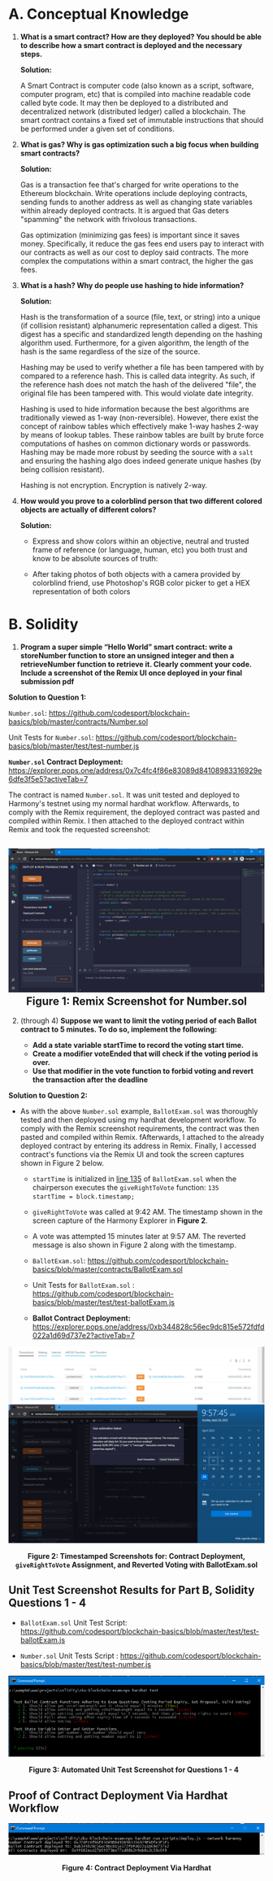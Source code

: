 # A. Conceptual Knowledge

1. **What is a smart contract? How are they deployed? You should be able to describe how a smart contract is deployed and the necessary steps.**

    **Solution:**

    A Smart Contract is computer code (also known as a script, software, computer program, etc) that is compiled into machine readable code called byte code. It may  then be deployed to a distributed and decentralized network (distributed ledger) called a blockchain.  The smart contract contains a fixed set of immutable instructions that should be performed under a given set of conditions.


2. **What is gas? Why is gas optimization such a big focus when building smart contracts?**

    **Solution:**

    Gas is a transaction fee that's charged for write operations to the Ethereum blockchain.  Write operations include deploying contracts, sending funds to another address as well as changing state variables within already deployed contracts. It is argued that Gas deters "spamming" the network with frivolous transactions. 

    Gas optimization (minimizing gas fees) is important since it saves money. Specifically, it reduce the gas fees end users  pay to interact with our contracts as well as our cost to deploy said contracts. The more complex the computations within a smart contract, the higher the gas fees.


3. **What is a hash? Why do people use hashing to hide information?**

    **Solution:**

    Hash is the transformation of a source (file, text, or string) into a unique (if collision resistant) alphanumeric representation called a digest. This digest has a specific and standardized length depending on the hashing algorithm used.  Furthermore, for a given algorithm, the length of the hash is the same regardless of the size of the source.  

    Hashing may be used to verify whether a file has been tampered with by compared to a reference hash. This is called data integrity. As such, if the reference hash does not match the hash of the delivered "file", the original file has been tampered with. This would violate date integrity.
    
    Hashing is used to hide information because the best algorithms are traditionally viewed  as 1-way (non-reversible).  However, there exist the concept of rainbow tables which effectively make 1-way hashes 2-way  by means of lookup tables.  These rainbow tables are built by brute force computations of hashes on common dictionary words or passwords. Hashing may be made more robust by seeding the source with a `salt` and ensuring the hashing algo does indeed generate unique hashes (by being collision resistant).
    
    Hashing is not encryption. Encryption is natively 2-way. 


4. **How would you prove to a colorblind person that two different colored objects are actually of different colors?**

    **Solution:**
    
    * Express and show colors within an objective, neutral and trusted frame of reference (or language, human, etc) you both trust and know to be absolute sources of truth: 
       
    * After taking photos of both objects with a camera provided by colorblind friend, use Photoshop's RGB color picker to get a HEX representation of both colors

# B. Solidity

1. **Program a super simple “Hello World” smart contract: write a storeNumber function to store an unsigned integer and then a retrieveNumber function to retrieve it. Clearly comment your code. Include a screenshot of the Remix UI once deployed in your final submission pdf**

**Solution to Question 1:**

`Number.sol`: https://github.com/codesport/blockchain-basics/blob/master/contracts/Number.sol

Unit Tests for `Number.sol`: https://github.com/codesport/blockchain-basics/blob/master/test/test-number.js

**`Number.sol` Contract Deployment:** https://explorer.pops.one/address/0x7c4fc4f86e83089d84108983316929e6dfe3f5e5?activeTab=7

The contract is named `Number.sol`.  It was unit tested and deployed to Harmony's testnet using my normal hardhat workflow.  Afterwards,  to comply with the Remix requirement, the deployed contract was pasted and compiled  within Remix.  I then attached to the deployed contract within Remix and took the requested screenshot:

![Remix Screenshot for Number.sol](https://github.com/codesport/blockchain-basics/blob/master/images/number-remix.png "Remix Screenshot for Number.sol")
**<center>Figure 1: Remix Screenshot for Number.sol</center>** 
---

2. (through 4) **Suppose we want to limit the voting period of each Ballot contract to 5 minutes. To do so, implement the following:**

    * **Add a state variable startTime to record the voting start time.**
    * **Create a modifier voteEnded that will check if the voting period is over.** 
    * **Use that modifier in the vote function to forbid voting and revert the transaction after the deadline**

**Solution to Question 2:**

* As with the above `Number.sol` example, `BallotExam.sol` was thoroughly tested and then deployed using my hardhat development workflow. To comply with the Remix screenshot requirements, the contract was then pasted and compiled within Remix. fAfterwards, I attached to the already deployed contract by entering its address in Remix.  Finally, I accessed contract's functions via the Remix UI and took the screen captures shown in Figure 2 below.

    * `startTime` is initialized in [line 135](https://github.com/codesport/blockchain-basics/blob/master/contracts/BallotExam.sol#L135) of `BallotExam.sol` when  the chairperson executes the `giveRightToVote` function:  `135         startTime = block.timestamp;`

    * `giveRightToVote` was called at 9:42 AM. The timestamp shown in the screen capture of the Harmony Explorer in **Figure 2**.

    * A vote was attempted 15 minutes later at 9:57 AM.  The reverted message is also shown in Figure 2 along with the timestamp. 

    * `BallotExam.sol`: https://github.com/codesport/blockchain-basics/blob/master/contracts/BallotExam.sol

    * Unit Tests for `BallotExam.sol` : https://github.com/codesport/blockchain-basics/blob/master/test/test-ballotExam.js

    * **Ballot Contract Deployment:**  https://explorer.pops.one/address/0xb344828c56ec9dc815e572fdfd022a1d69d737e2?activeTab=7



![Remix Screenshot for BallotExam.sol](https://github.com/codesport/blockchain-basics/blob/master/images/ballot-remix.png "Remix Screenshot for the modified ballot contract")
 **<center>Figure 2: Timestamped Screenshots for:  Contract Deployment, `giveRightToVote` Assignment, and Reverted Voting with BallotExam.sol</center>**


## Unit Test Screenshot Results for Part B, Solidity Questions 1 - 4

* `BallotExam.sol` Unit Test Script: https://github.com/codesport/blockchain-basics/blob/master/test/test-ballotExam.js

* `Number.sol` Unit Tests Script : https://github.com/codesport/blockchain-basics/blob/master/test/test-number.js

![Unit Test Screenshot for Questions 1 - 4](https://github.com/codesport/blockchain-basics/blob/master/images/unit-tests-022-04-23-203409.png "Unit Tests")
 **<figure>Figure 3: Automated Unit Test Screenshot for Questions 1 - 4</figure>**

   
## Proof of Contract Deployment Via Hardhat Workflow 

![Contract Deployment Via Hardhat](https://github.com/codesport/blockchain-basics/blob/master/images/deploy-confirmation.png "Contract Deployment Via Hardhat")
 **<center>Figure 4: Contract Deployment Via Hardhat</center>**
